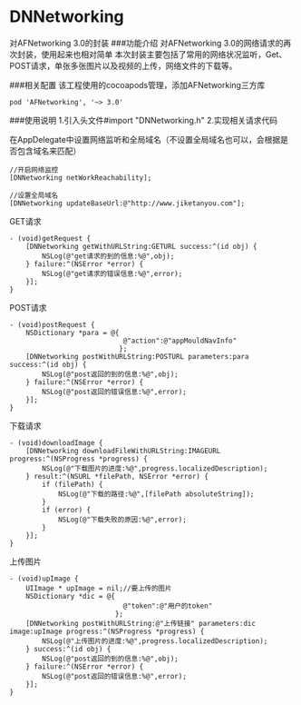 # DNNetworking
对AFNetworking 3.0的封装
###功能介绍
对AFNetworking 3.0的网络请求的再次封装，使用起来也相对简单
本次封装主要包括了常用的网络状况监听，Get、POST请求，单张多张图片以及视频的上传，网络文件的下载等。

###相关配置
该工程使用的cocoapods管理，添加AFNetworking三方库

    pod 'AFNetworking', '~> 3.0'
    
###使用说明
1.引入头文件#import "DNNetworking.h"
2.实现相关请求代码

在AppDelegate中设置网络监听和全局域名（不设置全局域名也可以，会根据是否包含域名来匹配）

    //开启网络监控
    [DNNetworking netWorkReachability];
    
    //设置全局域名
    [DNNetworking updateBaseUrl:@"http://www.jiketanyou.com"];
    
GET请求

    - (void)getRequest {
        [DNNetworking getWithURLString:GETURL success:^(id obj) {
            NSLog(@"get请求的到的信息:%@",obj);
        } failure:^(NSError *error) {
            NSLog(@"get请求的错误信息:%@",error);
        }];
    }
    
POST请求

    - (void)postRequest {
        NSDictionary *para = @{
                                @"action":@"appMouldNavInfo"
                               };
        [DNNetworking postWithURLString:POSTURL parameters:para success:^(id obj) {
            NSLog(@"post返回的到的信息:%@",obj);
        } failure:^(NSError *error) {
            NSLog(@"post返回的错误信息:%@",error);
        }];
    }


下载请求
  
    - (void)downloadImage {
        [DNNetworking downloadFileWithURLString:IMAGEURL progress:^(NSProgress *progress) {
            NSLog(@"下载图片的进度:%@",progress.localizedDescription);
        } result:^(NSURL *filePath, NSError *error) {
            if (filePath) {
                NSLog(@"下载的路径:%@",[filePath absoluteString]);
            }
            if (error) {
                NSLog(@"下载失败的原因:%@",error);
            }
        }];
    }

上传图片

    - (void)upImage {
        UIImage * upImage = nil;//要上传的图片
        NSDictionary *dic = @{
                                @"token":@"用户的token"
                              };
        [DNNetworking postWithURLString:@"上传链接" parameters:dic image:upImage progress:^(NSProgress *progress) {
            NSLog(@"上传图片的进度:%@",progress.localizedDescription);
        } success:^(id obj) {
            NSLog(@"post返回的到的信息:%@",obj);
        } failure:^(NSError *error) {
            NSLog(@"post返回的错误信息:%@",error);
        }];
    }

